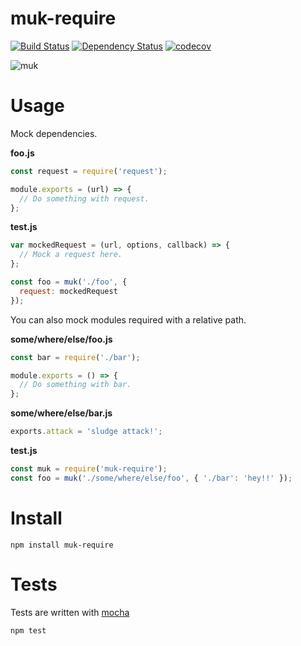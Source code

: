 # muk-require

[![Build Status](https://secure.travis-ci.org/fent/node-muk-require.svg)](http://travis-ci.org/fent/node-muk-require)
[![Dependency Status](https://david-dm.org/fent/node-muk-require.svg)](https://david-dm.org/fent/node-muk-require)
[![codecov](https://codecov.io/gh/fent/node-muk-require/branch/master/graph/badge.svg)](https://codecov.io/gh/fent/node-muk-require)

![muk](muk.gif)

# Usage

Mock dependencies.

**foo.js**
```js
const request = require('request');

module.exports = (url) => {
  // Do something with request.
};
```

**test.js**
```js
var mockedRequest = (url, options, callback) => {
  // Mock a request here.
};

const foo = muk('./foo', {
  request: mockedRequest
});
```

You can also mock modules required with a relative path.

**some/where/else/foo.js**
```js
const bar = require('./bar');

module.exports = () => {
  // Do something with bar.
};
```

**some/where/else/bar.js**
```js
exports.attack = 'sludge attack!';
```

**test.js**
```js
const muk = require('muk-require');
const foo = muk('./some/where/else/foo', { './bar': 'hey!!' });
```


# Install

    npm install muk-require


# Tests
Tests are written with [mocha](https://mochajs.org)

```bash
npm test
```
